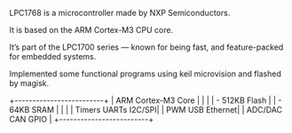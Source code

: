 
LPC1768 is a microcontroller made by NXP Semiconductors.

It is based on the ARM Cortex-M3 CPU core.

It’s part of the LPC1700 series — known for being fast, and feature-packed for embedded systems.

Implemented some functional programs using keil microvision and flashed by magisk.


+-------------------------+
| ARM Cortex-M3 Core      |
|                         |
| - 512KB Flash           |
| - 64KB SRAM             |
|                         |
| Timers    UARTs   I2C/SPI|
| PWM       USB     Ethernet|
| ADC/DAC   CAN     GPIO   |
+-------------------------+
